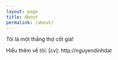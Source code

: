 ```yaml
---
layout: page
title: About
permalink: /about/
---
```


Tôi là một thằng thợ cốt già!

Hiểu thêm về tôi:
[cv]: http://nguyendinhdat

